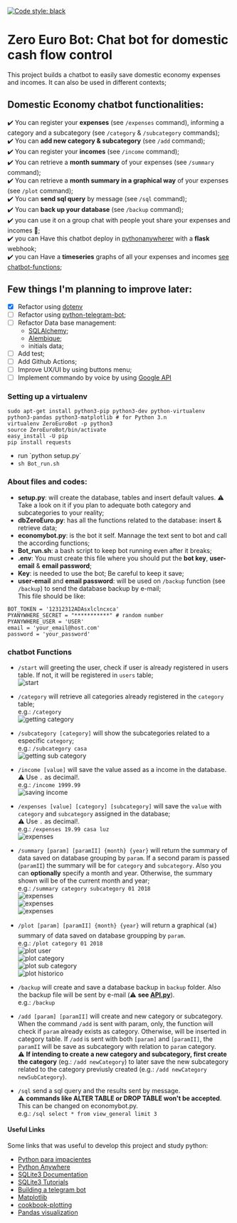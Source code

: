 [![Code style: black](https://img.shields.io/badge/code%20style-black-000000.svg)](https://github.com/psf/black)

# Zero Euro Bot: Chat bot for domestic cash flow control  

This project builds a chatbot to easily save domestic economy expenses and incomes. 
It can also be used in different contexts;

## Domestic Economy chatbot functionalities:  
  
:heavy_check_mark: You can register your **expenses** (see `/expenses` command), informing a category and a subcategory (see `/category` & `/subcategory` commands);  
:heavy_check_mark: You can **add new category & subcategory** (see `/add` command);  
:heavy_check_mark: You can register your **incomes** (see `/income` command);  
:heavy_check_mark: You can retrieve a **month summary** of your expenses (see `/summary` command);  
:heavy_check_mark: You can retrieve a **month summary in a graphical way** of your expenses (see `/plot` command);  
:heavy_check_mark: You can **send sql query** by message (see `/sql` command);  
:heavy_check_mark: You can **back up your database** (see `/backup` command);  
:heavy_check_mark: you can use it on a group chat with people yout share your expenses and incomes :couple:;  
:heavy_check_mark: you can Have this chatbot deploy in [pythonanywherer](www.pythonanywhere.com) with a **flask** webhook;  
:heavy_check_mark: you can Have a **timeseries** graphs of all your expenses and incomes [see chatbot-functions](#chatbot-functions);  

## Few things I'm planning to improve later:
- [X] Refactor using [dotenv](https://pypi.org/project/python-dotenv/)
- [ ] Refactor using [python-telegram-bot](https://pypi.org/project/python-telegram-bot/);
- [ ] Refactor Data base management:
  - [SQLAlchemy](https://www.sqlalchemy.org/);
  - [Alembique](https://alembic.sqlalchemy.org/en/latest/);
  - initials data;
- [ ] Add test;
- [ ] Add Github Actions;
- [ ] Improve UX/UI by using buttons menu;  
- [ ] Implement commando by voice by using [Google API](https://aiyprojects.withgoogle.com/voice/#makers-guide-1-2--python-api-reference)  

### Setting up a virtualenv
```
sudo apt-get install python3-pip python3-dev python-virtualenv python3-pandas python3-matplotlib # for Python 3.n
virtualenv ZeroEuroBot -p python3 
source ZeroEuroBot/bin/activate
easy_install -U pip
pip install requests
```

* run `python setup.py´
* `sh Bot_run.sh`

### About files and codes:  
  
* **setup.py**: will create the database, tables and insert default values. 
:warning: Take a look on it if you plan to adequate both category and subcategories to your reality;  
* **dbZeroEuro.py**: has all the functions related to the database: insert & retrieve data;  
* **economybot.py**: is the bot it self. Mannage the text sent to bot and call the according functions;  
* **Bot_run.sh**: a bash script to keep bot running even after it breaks;
* **.env**: You must create this file where you should put the **bot key**, **user-email** & **email password**;  
 * **Key**: is needed to use the bot; Be careful to keep it save;  
 * **user-email** and **email password**: will be used on `/backup` function (see `/backup`) to send the database backup by e-mail;  
This file should be like:  

```
BOT_TOKEN = '12312312ADAsxlclncxca'
PYANYWHERE_SECRET = "***********" # random number
PYANYWHERE_USER = 'USER'
email = 'your_email@host.com'
password = 'your_password'
```  

### chatbot Functions
* `/start` will greeting the user, check if user is already registered in users table. If not, it will be registered in `users` table;  
![start](img/start.png)  

* `/category` will retrieve all categories already registered in the `category` table;  
e.g.: `/category`  
![getting category](img/getcategory.png)  

* `/subcategory [category]` will show the subcategories related to a especific `category`;  
e.g.: `/subcategory casa`  
![getting sub category](img/getsubcat.png)  

* `/income [value]` will save the value assed as a income in the database.  
:warning: Use `.` as decimal!.  
e.g.: `/income 1999.99`  
![saving income](img/income.png)  

* `/expenses [value] [category] [subcategory]` will save the `value` with `category` and `subcategory` assigned in the database;  
:warning: Use `.` as decimal!.  
e.g.: `/expenses 19.99 casa luz`  
![expenses](img/expenses.png)  

* `/summary [param] [paramII] {month} {year}` will return the summary of data saved on database grouping by `param`. If a second param is passed (`paramII`) the summary will be for `category` and `subcategory`. Also you can **optionally** specify a month and year. Otherwise, the summary shown will be of the current month and year;  
e.g.: `/summary category subcategory 01 2018`  
![expenses](img/summaryparamuser.png)  
![expenses](img/summarycategory.png)  
![expenses](img/summaryparamII.png)  

* `/plot [param] [paramII] {month} {year}` will return a graphical (:bar_chart:) summary of data saved on database groupping by `param`.  
e.g.: `/plot category 01 2018`  
![plot user](img/plotuser.png)  
![plot category](img/plotcategory.png)  
![plot sub category](img/plotsubcategory.png)  
![plot historico](img/plothistorico.png)  

* `/backup` will create and save a database backup in `backup` folder. Also the backup file will be sent by e-mail (:warning: **see [API.py](#about-files-and-codes)**).  
e.g.: `/backup`  

* `/add [param] [paramII]` will create and new category or subcategory. When the command `/add` is sent with param, only, the function will check if `param` already exists as category. Otherwise, will be inserted in category table. If `/add` is sent with both `[param]` and `[paramII]`, the `paramII` will be save as subcategory with relation to `param` category.  
:warning: **If intending to create a new category and subcategory, first create the category** (eg.: `/add newCategory`) to later save the new subcategory related to the category previusly created (e.g.: `/add newCategory newSubCategory`).  


* `/sql` send a sql query and the results sent by message.  
:warning: **commands like ALTER TABLE or DROP TABLE won't be accepted**. This can be changed on economybot.py.  
e.g.: `/sql select * from view_general limit 3`  

#### Useful Links  
Some links that was useful to develop this project and study python:
* [Python para impacientes](http://python-para-impacientes.blogspot.com.ar)
* [Python Anywhere](https://www.pythonanywhere.com)
* [SQLite3 Documentation](https://sqlite.org/docs.html)
* [SQLite3 Tutorials](http://www.sqlitetutorial.net/)
* [Building a telegram bot](https://www.codementor.io/garethdwyer/building-a-telegram-bot-using-python-part-1-goi5fncay)
* [Matplotlib](https://stackoverflow.com/questions/32244019/how-to-rotate-x-axis-tick-labels-in-pandas-barplot)
* [cookbook-plotting](https://pandas.pydata.org/pandas-docs/stable/cookbook.html#cookbook-plotting)
* [Pandas visualization](https://pandas.pydata.org/pandas-docs/stable/visualization.html#visualization-barplot)
